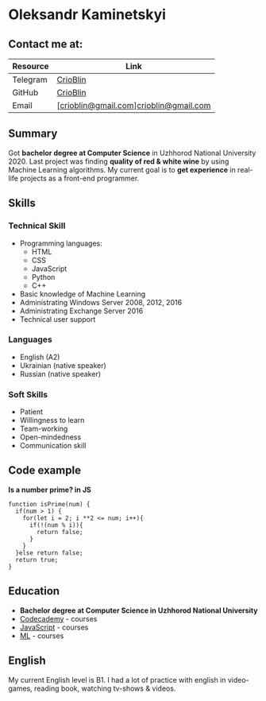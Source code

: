 # Oleksandr Kaminetskyi

## Contact me at:

| Resource | Link                                    |
|--------- |-----------------------------------------|
| Telegram | [CrioBlin](https://t.me/Crio_Blin)      |
| GitHub   | [CrioBlin](https://github.com/crioblin) |
| Email    | [crioblin@gmail.com]crioblin@gmail.com  |

## Summary

Got **bachelor degree at Computer Science** in Uzhhorod National University 2020. Last project was finding **quality of red & white wine** by using Machine Learning algorithms. My current goal is to **get experience** in real-life projects as a front-end programmer. 

## Skills

### Technical Skill
* Programming languages:
    * HTML
    * CSS
    * JavaScript
    * Python
    * C++
* Basic knowledge of Machine Learning
* Administrating Windows Server 2008, 2012, 2016
* Administrating Exchange Server 2016
* Technical user support

### Languages
* English (A2)
* Ukrainian (native speaker)
* Russian (native speaker)

### Soft Skills
* Patient
* Willingness to learn
* Team-working
* Open-mindedness
* Communication skill

## Code example

**Is a number prime? in JS**
```JS
function isPrime(num) {
  if(num > 1) {
    for(let i = 2; i **2 <= num; i++){
      if(!(num % i)){
        return false;
      }
    }
  }else return false;
  return true;
}
```



## Education
* **Bachelor degree at Computer Science in Uzhhorod National University**
* [Codecademy](https://www.codecademy.com/profiles/Crio_Blin11) - courses
* [JavaScript](https://learn.javascript.ru) - courses
* [ML](https://www.kaggle.com/) - courses

## English
My current English level is B1. 
I had a lot of practice with english in video-games, reading book, watching tv-shows & videos.